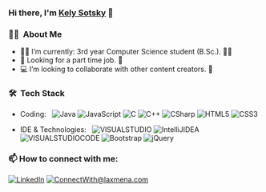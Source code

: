 ### Hi there, I'm [Kely Sotsky](https://github.com/kelysot) 👋

### 👩‍💼 &nbsp;About Me ###
- 👩‍🎓 I’m currently: 3rd year Computer Science student (B.Sc.). 👩‍💻
- 🏢 Looking for a part time job. 💼
- 💻 I’m looking to collaborate with other content creators. 👫

### 🛠 &nbsp;Tech Stack ###
- Coding: &nbsp;
  ![Java](https://img.shields.io/badge/-Java-333333?style=flat&logo=Java)
  ![JavaScript](https://img.shields.io/badge/-JavaScript-333333?style=flat&logo=javascript)
  ![C](https://img.shields.io/badge/-C-333333?style=flat&logo=C)
  ![C++](https://img.shields.io/badge/-C++-333333?style=flat&logo=C++)
  ![CSharp](https://img.shields.io/badge/-C%23-333333?style=flat&logo=c-sharp&logoColor=6d4a80)
  ![HTML5](https://img.shields.io/badge/-HTML5-333333?style=flat-square&logo=html5)
  ![CSS3](https://img.shields.io/badge/-CSS3-333333?style=flat-square&logo=css3)


- IDE & Technologies: &nbsp;
  ![VISUALSTUDIO](https://img.shields.io/badge/-VISUALSTUDIO-333333?style=flat&logo=visualstudio)
  ![IntelliJIDEA](https://img.shields.io/badge/-IntelliJIDEA-333333?style=flat&logo=IntelliJIDEA)
  ![VISUALSTUDIOCODE](https://img.shields.io/badge/-VISUALSTUDIOCODE-333333?style=flat&logo=VISUALSTUDIOCODE)
  ![Bootstrap](https://img.shields.io/badge/-Bootstrap-333333?style=flat&logo=bootstrap&logoColor=563D7C)
  ![jQuery](https://img.shields.io/badge/-jQuery-333333?style=flat&logo=jquery&logoColor=1a73e8)



### 📫 How to connect with me: ###

<a href="https://www.linkedin.com/in/kely-sotsky-95b7b5202/">![LinkedIn](https://img.shields.io/badge/LinkedIn-0077B5?style=for-the-badge&logo=linkedin&logoColor=white)</a> <a href="mailto:Kelysot@gmail.com">![ConnectWith@laxmena.com](https://img.shields.io/badge/Gmail-D14836?style=for-the-badge&logo=gmail&logoColor=white)</a> 
